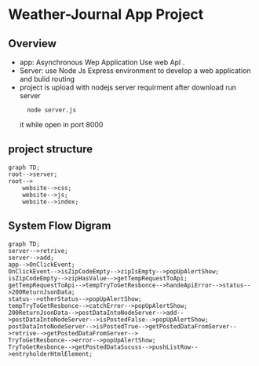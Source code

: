 # Weather-Journal App Project

## Overview
- app: Asynchronous Wep Application Use web ApI . 
- Server: use Node Js Express environment to develop a web application and bulid routing 
- project is upload with nodejs server requirment after download run server
    >
        node server.js
    it while open in port 8000
## project structure 
```mermaid
graph TD;
root-->server;
root-->
    website-->css;
    website-->js;
    website-->index;
```
## System Flow Digram 

```mermaid
graph TD;
server-->retrive;
server-->add;
app-->OnClickEvent;
OnClickEvent-->isZipCodeEmpty-->zipIsEmpty-->popUpAlertShow;
isZipCodeEmpty-->zipHasValue-->getTempRequestToApi;
getTempRequestToApi-->tempTryToGetResbonce-->handeApiError-->status-->200ReturnJsonData;
status-->otherStatus-->popUpAlertShow;
tempTryToGetResbonce-->catchError-->popUpAlertShow;
200ReturnJsonData-->postDataIntoNodeServer-->add-->postDataIntoNodeServer-->isPostedFalse-->popUpAlertShow;
postDataIntoNodeServer-->isPostedTrue-->getPostedDataFromServer-->retrive-->getPostedDataFromServer-->
TryToGetResbonce-->error-->popUpAlertShow;
TryToGetResbonce-->getPostedDataSucuss-->pushListRow-->entryholderHtmlElement;


```
